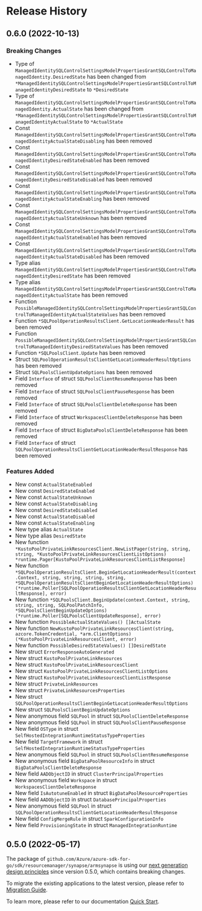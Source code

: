 # Release History

## 0.6.0 (2022-10-13)
### Breaking Changes

- Type of `ManagedIdentitySQLControlSettingsModelPropertiesGrantSQLControlToManagedIdentity.DesiredState` has been changed from `*ManagedIdentitySQLControlSettingsModelPropertiesGrantSQLControlToManagedIdentityDesiredState` to `*DesiredState`
- Type of `ManagedIdentitySQLControlSettingsModelPropertiesGrantSQLControlToManagedIdentity.ActualState` has been changed from `*ManagedIdentitySQLControlSettingsModelPropertiesGrantSQLControlToManagedIdentityActualState` to `*ActualState`
- Const `ManagedIdentitySQLControlSettingsModelPropertiesGrantSQLControlToManagedIdentityActualStateDisabling` has been removed
- Const `ManagedIdentitySQLControlSettingsModelPropertiesGrantSQLControlToManagedIdentityDesiredStateEnabled` has been removed
- Const `ManagedIdentitySQLControlSettingsModelPropertiesGrantSQLControlToManagedIdentityDesiredStateDisabled` has been removed
- Const `ManagedIdentitySQLControlSettingsModelPropertiesGrantSQLControlToManagedIdentityActualStateEnabling` has been removed
- Const `ManagedIdentitySQLControlSettingsModelPropertiesGrantSQLControlToManagedIdentityActualStateUnknown` has been removed
- Const `ManagedIdentitySQLControlSettingsModelPropertiesGrantSQLControlToManagedIdentityActualStateEnabled` has been removed
- Const `ManagedIdentitySQLControlSettingsModelPropertiesGrantSQLControlToManagedIdentityActualStateDisabled` has been removed
- Type alias `ManagedIdentitySQLControlSettingsModelPropertiesGrantSQLControlToManagedIdentityDesiredState` has been removed
- Type alias `ManagedIdentitySQLControlSettingsModelPropertiesGrantSQLControlToManagedIdentityActualState` has been removed
- Function `PossibleManagedIdentitySQLControlSettingsModelPropertiesGrantSQLControlToManagedIdentityActualStateValues` has been removed
- Function `*SQLPoolOperationResultsClient.GetLocationHeaderResult` has been removed
- Function `PossibleManagedIdentitySQLControlSettingsModelPropertiesGrantSQLControlToManagedIdentityDesiredStateValues` has been removed
- Function `*SQLPoolsClient.Update` has been removed
- Struct `SQLPoolOperationResultsClientGetLocationHeaderResultOptions` has been removed
- Struct `SQLPoolsClientUpdateOptions` has been removed
- Field `Interface` of struct `SQLPoolsClientResumeResponse` has been removed
- Field `Interface` of struct `SQLPoolsClientPauseResponse` has been removed
- Field `Interface` of struct `SQLPoolsClientDeleteResponse` has been removed
- Field `Interface` of struct `WorkspacesClientDeleteResponse` has been removed
- Field `Interface` of struct `BigDataPoolsClientDeleteResponse` has been removed
- Field `Interface` of struct `SQLPoolOperationResultsClientGetLocationHeaderResultResponse` has been removed

### Features Added

- New const `ActualStateEnabled`
- New const `DesiredStateEnabled`
- New const `ActualStateUnknown`
- New const `ActualStateDisabling`
- New const `DesiredStateDisabled`
- New const `ActualStateDisabled`
- New const `ActualStateEnabling`
- New type alias `ActualState`
- New type alias `DesiredState`
- New function `*KustoPoolPrivateLinkResourcesClient.NewListPager(string, string, string, *KustoPoolPrivateLinkResourcesClientListOptions) *runtime.Pager[KustoPoolPrivateLinkResourcesClientListResponse]`
- New function `*SQLPoolOperationResultsClient.BeginGetLocationHeaderResult(context.Context, string, string, string, string, *SQLPoolOperationResultsClientBeginGetLocationHeaderResultOptions) (*runtime.Poller[SQLPoolOperationResultsClientGetLocationHeaderResultResponse], error)`
- New function `*SQLPoolsClient.BeginUpdate(context.Context, string, string, string, SQLPoolPatchInfo, *SQLPoolsClientBeginUpdateOptions) (*runtime.Poller[SQLPoolsClientUpdateResponse], error)`
- New function `PossibleActualStateValues() []ActualState`
- New function `NewKustoPoolPrivateLinkResourcesClient(string, azcore.TokenCredential, *arm.ClientOptions) (*KustoPoolPrivateLinkResourcesClient, error)`
- New function `PossibleDesiredStateValues() []DesiredState`
- New struct `ErrorResponseAutoGenerated`
- New struct `KustoPoolPrivateLinkResources`
- New struct `KustoPoolPrivateLinkResourcesClient`
- New struct `KustoPoolPrivateLinkResourcesClientListOptions`
- New struct `KustoPoolPrivateLinkResourcesClientListResponse`
- New struct `PrivateLinkResources`
- New struct `PrivateLinkResourcesProperties`
- New struct `SQLPoolOperationResultsClientBeginGetLocationHeaderResultOptions`
- New struct `SQLPoolsClientBeginUpdateOptions`
- New anonymous field `SQLPool` in struct `SQLPoolsClientDeleteResponse`
- New anonymous field `SQLPool` in struct `SQLPoolsClientPauseResponse`
- New field `OSType` in struct `SelfHostedIntegrationRuntimeStatusTypeProperties`
- New field `TargetFramework` in struct `SelfHostedIntegrationRuntimeStatusTypeProperties`
- New anonymous field `SQLPool` in struct `SQLPoolsClientResumeResponse`
- New anonymous field `BigDataPoolResourceInfo` in struct `BigDataPoolsClientDeleteResponse`
- New field `AADObjectID` in struct `ClusterPrincipalProperties`
- New anonymous field `Workspace` in struct `WorkspacesClientDeleteResponse`
- New field `IsAutotuneEnabled` in struct `BigDataPoolResourceProperties`
- New field `AADObjectID` in struct `DatabasePrincipalProperties`
- New anonymous field `SQLPool` in struct `SQLPoolOperationResultsClientGetLocationHeaderResultResponse`
- New field `ConfigMergeRule` in struct `SparkConfigurationInfo`
- New field `ProvisioningState` in struct `ManagedIntegrationRuntime`


## 0.5.0 (2022-05-17)

The package of `github.com/Azure/azure-sdk-for-go/sdk/resourcemanager/synapse/armsynapse` is using our [next generation design principles](https://azure.github.io/azure-sdk/general_introduction.html) since version 0.5.0, which contains breaking changes.

To migrate the existing applications to the latest version, please refer to [Migration Guide](https://aka.ms/azsdk/go/mgmt/migration).

To learn more, please refer to our documentation [Quick Start](https://aka.ms/azsdk/go/mgmt).